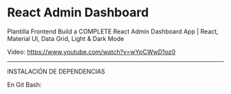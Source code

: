 # React Admin Dashboard
Plantilla Frontend
Build a COMPLETE React Admin Dashboard App | React, Material UI, Data Grid, Light & Dark Mode

Video: https://www.youtube.com/watch?v=wYpCWwD1oz0

--------------------------------------------------------------------------------------------------------------------------------

INSTALACIÓN DE DEPENDENCIAS

En Git Bash:


